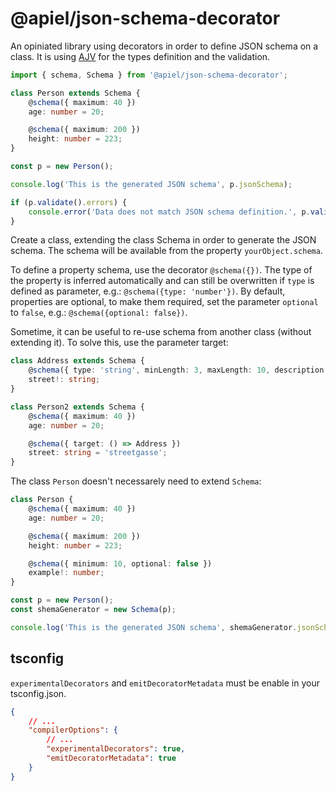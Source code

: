 # @apiel/json-schema-decorator

An opiniated library using decorators in order to define JSON schema on a class.
It is using [AJV](https://www.npmjs.com/package/ajv) for the types definition and the validation.

```ts
import { schema, Schema } from '@apiel/json-schema-decorator';

class Person extends Schema {
    @schema({ maximum: 40 })
    age: number = 20;

    @schema({ maximum: 200 })
    height: number = 223;
}

const p = new Person();

console.log('This is the generated JSON schema', p.jsonSchema);

if (p.validate().errors) {
    console.error('Data does not match JSON schema definition.', p.validate().errors);
}
```

Create a class, extending the class Schema in order to generate the JSON schema.
The schema will be available from the property `yourObject.schema`.

To define a property schema, use the decorator `@schema({})`. The type of the property is inferred automatically and can still be overwritten if `type` is defined as parameter, e.g.: `@schema({type: 'number'})`. By default, properties are optional, to make them required, set the parameter `optional` to `false`, e.g.: `@schema({optional: false})`.

Sometime, it can be useful to re-use schema from another class (without extending it). To solve this, use the parameter target:

```ts
class Address extends Schema {
    @schema({ type: 'string', minLength: 3, maxLength: 10, description: 'Street name' })
    street!: string;
}

class Person2 extends Schema {
    @schema({ maximum: 40 })
    age: number = 20;

    @schema({ target: () => Address })
    street: string = 'streetgasse';
}
```

The class `Person` doesn't necessarely need to extend `Schema`:

```ts
class Person {
    @schema({ maximum: 40 })
    age: number = 20;

    @schema({ maximum: 200 })
    height: number = 223;

    @schema({ minimum: 10, optional: false })
    example!: number;
}

const p = new Person();
const shemaGenerator = new Schema(p);

console.log('This is the generated JSON schema', shemaGenerator.jsonSchema);
```

## tsconfig

`experimentalDecorators` and `emitDecoratorMetadata` must be enable in your tsconfig.json.

```json
{
    // ...
    "compilerOptions": {
        // ...
        "experimentalDecorators": true,
        "emitDecoratorMetadata": true
    }
}
```
